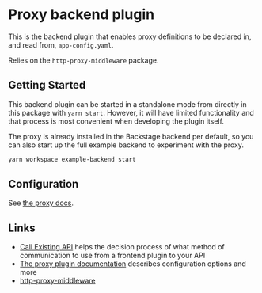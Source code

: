 # Proxy backend plugin

This is the backend plugin that enables proxy definitions to be declared in,
and read from, `app-config.yaml`.

Relies on the `http-proxy-middleware` package.

## Getting Started

This backend plugin can be started in a standalone mode from directly in this package
with `yarn start`. However, it will have limited functionality and that process is
most convenient when developing the plugin itself.

The proxy is already installed in the Backstage backend per default, so you can also
start up the full example backend to experiment with the proxy.

```bash
yarn workspace example-backend start
```

## Configuration

See [the proxy docs](https://backstage.io/docs/plugins/proxying).

## Links

- [Call Existing API](https://backstage.io/docs/plugins/call-existing-api) helps the
 decision process of what method of communication to use from a frontend plugin to
 your API
- [The proxy plugin documentation](https://backstage.io/docs/plugins/proxying) describes
 configuration options and more
- [http-proxy-middleware](https://www.npmjs.com/package/http-proxy-middleware)
